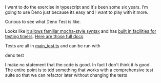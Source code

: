 I want to do the exercise in typescript and it's been some six years. I'm going to use Deno just because its easy and I want to play with it more.

Curious to see what Deno Test is like.

Looks like [it allows familiar mocha-style syntax](https://docs.deno.com/runtime/fundamentals/testing/#behavior-driven-development) and has [built in facilities for testing timers](https://jsr.io/@std/testing/doc/time). [Here are those full docs](https://jsr.io/@std/testing/doc/bdd#namespace_it_skip)

Tests are all in [main_test.ts](./main_test.ts) and can be run with

   deno test

I make no statement that the code is good. In fact I don't think it *is* good. The entire point is to tdd something that works with a comprehensive test suite so that we can refactor later without changing the tests
